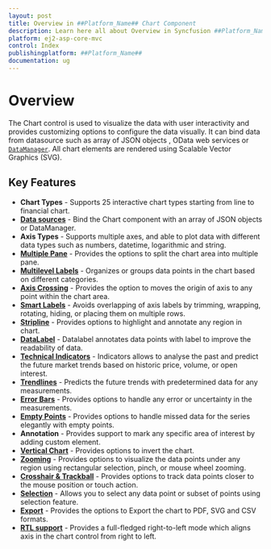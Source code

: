 ```yaml
---
layout: post
title: Overview in ##Platform_Name## Chart Component
description: Learn here all about Overview in Syncfusion ##Platform_Name## Chart component of Syncfusion Essential JS 2 and more.
platform: ej2-asp-core-mvc
control: Index
publishingplatform: ##Platform_Name##
documentation: ug
---
```



# Overview

The Chart control is used to visualize the data with user interactivity and provides customizing options to configure the data visually. It can bind data from  datasource such as array of JSON objects , OData web services or [`DataManager`](http://ej2.syncfusion.com/documentation/data/api-dataManager.html). All chart elements are rendered using Scalable Vector Graphics (SVG).

## Key Features

* **Chart Types** - Supports 25 interactive chart types starting from line to financial chart.
* [**Data sources**](https://ej2.syncfusion.com/aspnetmvc/Chart/LocalData#/material) - Bind the Chart component with an array of JSON objects or DataManager.
* **Axis Types** - Supports multiple axes, and able to plot data with different data types such as numbers, datetime, logarithmic and string.
* [**Multiple Pane**](https://ej2.syncfusion.com/aspnetmvc/Chart/Candle#/material) - Provides the options to split the chart area into multiple pane.
* [**Multilevel Labels**](https://ej2.syncfusion.com/aspnetmvc/Chart/MultiLevelLabels#/material) - Organizes or groups data points in the chart based on different categories.
* [**Axis Crossing**](https://ej2.syncfusion.com/aspnetmvc/Chart/AxesCrossing#/material) - Provides the option to moves the origin of axis to any point within the chart area.
* [**Smart Labels**](https://ej2.syncfusion.com/aspnetmvc/Chart/SmartAxisLabels#/material) - Avoids overlapping of axis labels by trimming, wrapping, rotating, hiding, or placing them on multiple rows.
* [**Stripline**](https://ej2.syncfusion.com/aspnetmvc/Chart/StripLine#/material) - Provides options to highlight and annotate any region in chart.
* [**DataLabel**](https://ej2.syncfusion.com/aspnetmvc/Chart/DataLabelTemplate#/material) - Datalabel annotates data points with label to improve the readability of data.
* [**Technical Indicators**](https://ej2.syncfusion.com/aspnetmvc/Chart/AccumulationDistribution#/material) - Indicators allows to analyse the past and predict the future market trends based on historic price, volume, or open interest.
* [**Trendlines**](https://ej2.syncfusion.com/aspnetmvc/Chart/Trendlines#/material) - Predicts the future trends with predetermined data for any measurements.
* [**Error Bars**](https://ej2.syncfusion.com/aspnetmvc/Chart/ErrorBar#/material) - Provides options to handle any error or uncertainty in the measurements.
* [**Empty Points**](https://ej2.syncfusion.com/aspnetmvc/Chart/AreaEmptyPoints#/material) - Provides options to handle missed data for the series elegantly with empty points.
* **Annotation** - Provides support to mark any specific area of interest by adding custom element.
* [**Vertical Chart**](https://ej2.syncfusion.com/aspnetmvc/Chart/VerticalChart#/material) - Provides options to invert the chart.
* [**Zooming**](https://ej2.syncfusion.com/aspnetmvc/Chart/Zooming#/material) - Provides options to visualize the data points under any region using rectangular selection, pinch, or mouse wheel zooming.
* [**Crosshair & Trackball**](https://ej2.syncfusion.com/aspnetmvc/Chart/Crosshair#/material) - Provides options to track data points closer to the mouse position or touch action.
* [**Selection**](https://ej2.syncfusion.com/aspnetmvc/Chart/Selection#/material) - Allows you to select any data point or subset of points using selection feature.
* [**Export**](https://ej2.syncfusion.com/aspnetmvc/Chart/Export#/material) - Provides the options to Export the chart to  PDF, SVG and CSV formats.
* [**RTL support**](https://ej2.syncfusion.com/aspnetmvc/Chart/InversedAxis#/material) - Provides a full-fledged right-to-left mode which aligns axis in the chart control from right to left.